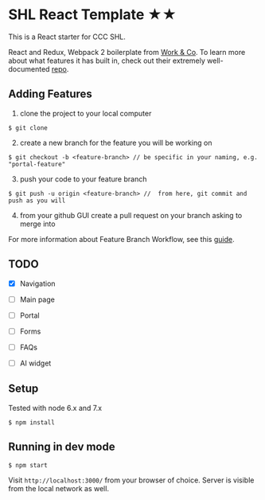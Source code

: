 # SHL React Template ★★

This is a React starter for CCC SHL. 

React and Redux, Webpack 2 boilerplate from [Work & Co](https://work.co). To learn more about what features it has built in, check out their extremely well-documented [repo](https://github.com/workco/marvin).


## Adding Features

1. clone the project to your local computer
```
$ git clone 
```

2. create a new branch for the feature you will be working on
```
$ git checkout -b <feature-branch> // be specific in your naming, e.g. "portal-feature" 
```

3. push your code to your feature branch
```
$ git push -u origin <feature-branch> //  from here, git commit and push as you will
```

4. from your github GUI create a pull request on your branch asking to merge <feature> into <master>


For more information about Feature Branch Workflow, see this [guide](https://www.atlassian.com/git/tutorials/comparing-workflows#feature-branch-workflow).


## TODO
- [x] Navigation
- [ ] Main page
- [ ] Portal
- [ ] Forms
- [ ] FAQs
- [ ] AI widget



## Setup

Tested with node 6.x and 7.x

```
$ npm install
```

## Running in dev mode

```
$ npm start
```

Visit `http://localhost:3000/` from your browser of choice.
Server is visible from the local network as well.
